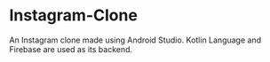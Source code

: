 # Instagram-Clone
An Instagram clone made using Android Studio. Kotlin Language and Firebase are used as its backend.

